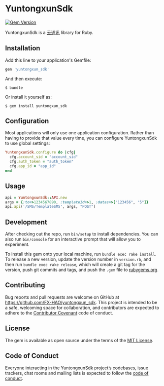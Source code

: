 # YuntongxunSdk

[![Gem Version](https://badge.fury.io/rb/yuntongxun_sdk.svg)](https://badge.fury.io/rb/yuntongxun_sdk)

YuntongxunSdk is a [云通讯](http://www.yuntongxun.com/doc.html) library for Ruby.

## Installation

Add this line to your application's Gemfile:

```ruby
gem 'yuntongxun_sdk'
```

And then execute:

    $ bundle

Or install it yourself as:

    $ gem install yuntongxun_sdk

## Configuration

Most applications will only use one application configuration. Rather than having to provide that value every time, you can configure YuntongxunSdk to use global settings:

```ruby
YuntongxunSdk.configure do |cfg|
  cfg.account_sid = "account_sid"
  cfg.auth_token = "auth_token"
  cfg.app_id = "app_id"
end
```

## Usage

```ruby
api = YuntongxunSdk::API.new
args = {:to=>1234567890, :templateId=>1, :datas=>["123456", "5"]}
api.api('/SMS/TemplateSMS', args, "POST")
```

## Development

After checking out the repo, run `bin/setup` to install dependencies. You can also run `bin/console` for an interactive prompt that will allow you to experiment.

To install this gem onto your local machine, run `bundle exec rake install`. To release a new version, update the version number in `version.rb`, and then run `bundle exec rake release`, which will create a git tag for the version, push git commits and tags, and push the `.gem` file to [rubygems.org](https://rubygems.org).

## Contributing

Bug reports and pull requests are welcome on GitHub at https://github.com/FX-HAO/yuntongxun_sdk. This project is intended to be a safe, welcoming space for collaboration, and contributors are expected to adhere to the [Contributor Covenant](http://contributor-covenant.org) code of conduct.

## License

The gem is available as open source under the terms of the [MIT License](http://opensource.org/licenses/MIT).

## Code of Conduct

Everyone interacting in the YuntongxunSdk project’s codebases, issue trackers, chat rooms and mailing lists is expected to follow the [code of conduct](https://github.com/FX-HAO/yuntongxun_sdk/blob/master/CODE_OF_CONDUCT.md).
